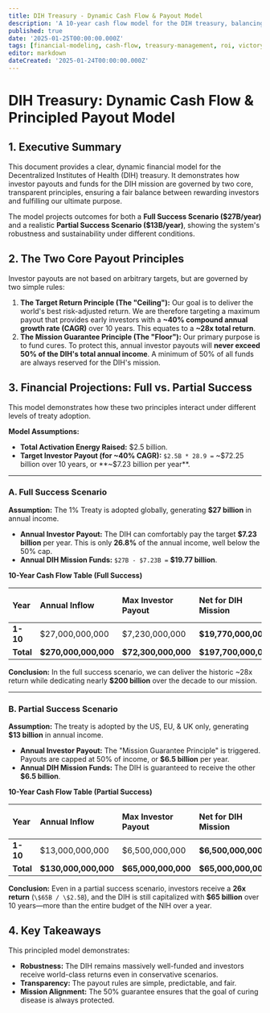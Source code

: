 ```yaml
---
title: DIH Treasury - Dynamic Cash Flow & Payout Model
description: 'A 10-year cash flow model for the DIH treasury, balancing a ~40% CAGR target for investors with a 50% mission guarantee for DIH programs.'
published: true
date: '2025-01-25T00:00:00.000Z'
tags: [financial-modeling, cash-flow, treasury-management, roi, victory-bonds, dynamic-payout]
editor: markdown
dateCreated: '2025-01-24T00:00:00.000Z'
---
```


# DIH Treasury: Dynamic Cash Flow & Principled Payout Model

## 1. Executive Summary

This document provides a clear, dynamic financial model for the Decentralized Institutes of Health (DIH) treasury. It demonstrates how investor payouts and funds for the DIH mission are governed by two core, transparent principles, ensuring a fair balance between rewarding investors and fulfilling our ultimate purpose.

The model projects outcomes for both a **Full Success Scenario (\$27B/year)** and a realistic **Partial Success Scenario (\$13B/year)**, showing the system's robustness and sustainability under different conditions.

## 2. The Two Core Payout Principles

Investor payouts are not based on arbitrary targets, but are governed by two simple rules:

1.  **The Target Return Principle (The "Ceiling"):** Our goal is to deliver the world's best risk-adjusted return. We are therefore targeting a maximum payout that provides early investors with a **~40% compound annual growth rate (CAGR)** over 10 years. This equates to a **~28x total return**.
2.  **The Mission Guarantee Principle (The "Floor"):** Our primary purpose is to fund cures. To protect this, annual investor payouts will **never exceed 50% of the DIH's total annual income**. A minimum of 50% of all funds are always reserved for the DIH's mission.

## 3. Financial Projections: Full vs. Partial Success

This model demonstrates how these two principles interact under different levels of treaty adoption.

**Model Assumptions:**
-   **Total Activation Energy Raised:** \$2.5 billion.
-   **Target Investor Payout (for ~40% CAGR):** `$2.5B * 28.9 =` ~\$72.25 billion over 10 years, or **~\$7.23 billion per year**.

---

### A. Full Success Scenario

**Assumption:** The 1% Treaty is adopted globally, generating **\$27 billion** in annual income.

-   **Annual Investor Payout:** The DIH can comfortably pay the target **\$7.23 billion** per year. This is only **26.8%** of the annual income, well below the 50% cap.
-   **Annual DIH Mission Funds:** `$27B - $7.23B =` **\$19.77 billion**.

**10-Year Cash Flow Table (Full Success)**

| Year | Annual Inflow | Max Investor Payout | **Net for DIH Mission** | Payout % of Income |
| :--- | :--- | :--- | :--- | :--- |
| **1-10** | \$27,000,000,000  | \$7,230,000,000     | **\$19,770,000,000**    | 26.8%              |
| **Total**| **\$270,000,000,000**| **\$72,300,000,000**| **\$197,700,000,000**   |                    |

**Conclusion:** In the full success scenario, we can deliver the historic ~28x return while dedicating nearly **\$200 billion** over the decade to our mission.

---

### B. Partial Success Scenario

**Assumption:** The treaty is adopted by the US, EU, & UK only, generating **\$13 billion** in annual income.

-   **Annual Investor Payout:** The "Mission Guarantee Principle" is triggered. Payouts are capped at 50% of income, or **\$6.5 billion** per year.
-   **Annual DIH Mission Funds:** The DIH is guaranteed to receive the other **\$6.5 billion**.

**10-Year Cash Flow Table (Partial Success)**

| Year | Annual Inflow | Max Investor Payout | **Net for DIH Mission** | Payout % of Income |
| :--- | :--- | :--- | :--- | :--- |
| **1-10** | \$13,000,000,000  | \$6,500,000,000     | **\$6,500,000,000**     | 50.0%              |
| **Total**| **\$130,000,000,000**| **\$65,000,000,000**| **\$65,000,000,000**    |                    |

**Conclusion:** Even in a partial success scenario, investors receive a **26x return** (`\$65B / \$2.5B`), and the DIH is still capitalized with **\$65 billion** over 10 years—more than the entire budget of the NIH over a year.

## 4. Key Takeaways

This principled model demonstrates:
-   **Robustness:** The DIH remains massively well-funded and investors receive world-class returns even in conservative scenarios.
-   **Transparency:** The payout rules are simple, predictable, and fair.
-   **Mission Alignment:** The 50% guarantee ensures that the goal of curing disease is always protected.
